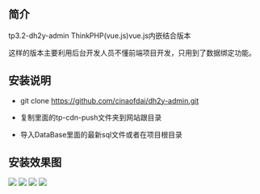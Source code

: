 ﻿## 简介

tp3.2-dh2y-admin  ThinkPHP(vue.js)vue.js内嵌结合版本


这样的版本主要利用后台开发人员不懂前端项目开发，只用到了数据绑定功能。

## 安装说明

*  git clone https://github.com/cinaofdai/dh2y-admin.git

*  复制里面的tp-cdn-push文件夹到网站跟目录

*  导入DataBase里面的最新sql文件或者在项目根目录

## 安装效果图

![](http://www.thinkphp.cn/Uploads/editor/2017-07-06/595dfa18096d6.png)
![](http://www.thinkphp.cn/Uploads/editor/2017-07-06/595dfa1862294.png)
![](http://www.thinkphp.cn/Uploads/editor/2017-07-06/595dfa18ae3a8.png)
![](http://www.thinkphp.cn/Uploads/editor/2017-07-06/595dfa197a454.png)


